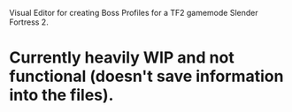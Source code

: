 Visual Editor for creating Boss Profiles for a TF2 gamemode Slender Fortress 2.<br/>
# Currently heavily WIP and not functional (doesn't save information into the files).
